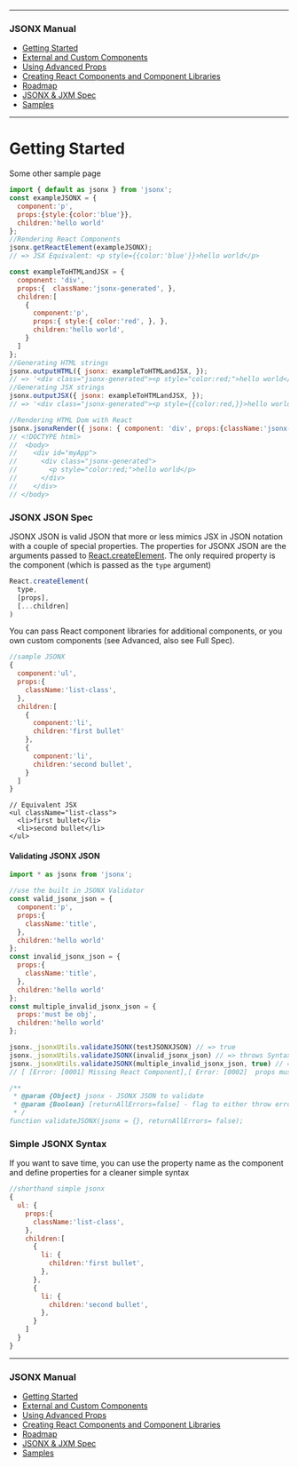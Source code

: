 <link id="viewx-style-style-0" rel="stylesheet" type="text/css" href="https://unpkg.com/highlight.js@9.18.1/styles/darkula.css">

---
### JSONX Manual
 - [Getting Started](../getting-started/index.html)
 - [External and Custom Components](../using-external-and-custom-components/index.html)
 - [Using Advanced Props](../using-advanced-props/index.html)
 - [Creating React Components and Component Libraries](../creating-react-components-and-component-libraries/index.html)
 - [Roadmap](../roadmap/index.html)
 - [JSONX & JXM Spec](../spec/index.html)
 - [Samples](../samples/index.html)
---


# Getting Started

Some other sample page


```javascript
import { default as jsonx } from 'jsonx';
const exampleJSONX = {
  component:'p',
  props:{style:{color:'blue'}},
  children:'hello world'
};
//Rendering React Components
jsonx.getReactElement(exampleJSONX);
// => JSX Equivalent: <p style={{color:'blue'}}>hello world</p>

const exampleToHTMLandJSX = {
  component: 'div',
  props:{  className:'jsonx-generated', },
  children:[
    {  
      component:'p',
      props:{ style:{ color:'red', }, },
      children:'hello world',
    }
  ]
};
//Generating HTML strings
jsonx.outputHTML({ jsonx: exampleToHTMLandJSX, });
// => '<div class="jsonx-generated"><p style="color:red;">hello world</p></div>'
//Generating JSX strings
jsonx.outputJSX({ jsonx: exampleToHTMLandJSX, });
// => '<div class="jsonx-generated"><p style={{color:red,}}>hello world</p></div>'

//Rendering HTML Dom with React
jsonx.jsonxRender({ jsonx: { component: 'div', props:{className:'jsonx-generated',children:[{ component:'p',props:{style:{color:'red'}}, children:'hello world' }]}}, querySelector:'#myApp', });
// <!DOCTYPE html>
//  <body>
//    <div id="myApp">
//      <div class="jsonx-generated">
//        <p style="color:red;">hello world</p>
//      </div>
//    </div>
// </body>
```



### JSONX JSON Spec

JSONX JSON is valid JSON that more or less mimics JSX in JSON notation with a couple of special properties. The properties for JSONX JSON are the arguments passed to [React.createElement](https://reactjs.org/docs/react-api.html#createelement). The only required property is the component (which is passed as the `type` argument)

```javascript
React.createElement(
  type,
  [props],
  [...children]
)
```

You can pass React component libraries for additional components, or you own custom components (see Advanced, also see Full Spec).

```javascript
//sample JSONX
{
  component:'ul',
  props:{
    className:'list-class',
  },
  children:[
    {
      component:'li',
      children:'first bullet'
    },
    {
      component:'li',
      children:'second bullet',
    }
  ]
}

```

```JSX
// Equivalent JSX
<ul className="list-class">
  <li>first bullet</li>
  <li>second bullet</li>
</ul>
```


#### Validating JSONX JSON

```javascript 
import * as jsonx from 'jsonx';

//use the built in JSONX Validator
const valid_jsonx_json = {
  component:'p',
  props:{
    className:'title',
  },
  children:'hello world'
};
const invalid_jsonx_json = {
  props:{
    className:'title',
  },
  children:'hello world'
};
const multiple_invalid_jsonx_json = {
  props:'must be obj',
  children:'hello world'
};

jsonx._jsonxUtils.validateJSONX(testJSONXJSON) // => true
jsonx._jsonxUtils.validateJSONX(invalid_jsonx_json) // => throws SyntaxError('[0001] Missing React Component')
jsonx._jsonxUtils.validateJSONX(multiple_invalid_jsonx_json, true) // =>
// [ [Error: [0001] Missing React Component],[ Error: [0002]  props must be an Object / valid React props] ]

/**
 * @param {Object} jsonx - JSONX JSON to validate 
 * @param {Boolean} [returnAllErrors=false] - flag to either throw error or to return all errors in an array of errors
 * /
function validateJSONX(jsonx = {}, returnAllErrors= false);
```



### Simple JSONX Syntax

If you want to save time, you can use the property name as the component and define properties for a cleaner simple syntax

```javascript
//shorthand simple jsonx
{
  ul: {
    props:{
      className:'list-class',
    },
    children:[
      {
        li: {
          children:'first bullet',
        },
      },
      {
        li: {
          children:'second bullet',
        },
      }
    ]
  }
}
```



---
### JSONX Manual
 - [Getting Started](../getting-started/index.html)
 - [External and Custom Components](../using-external-and-custom-components/index.html)
 - [Using Advanced Props](../using-advanced-props/index.html)
 - [Creating React Components and Component Libraries](../creating-react-components-and-component-libraries/index.html)
 - [Roadmap](../roadmap/index.html)
 - [JSONX & JXM Spec](../spec/index.html)
 - [Samples](../samples/index.html)

